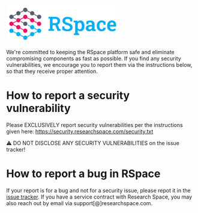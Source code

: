   ![RSpace logo](https://github.com/rspace-os/rspace-marketing-resources/blob/main/rspace_logo.png)

We're committed to keeping the RSpace platform safe and eliminate compromising components as fast as possible. If you find any security vulnerabilities, we encourage you to report them via the instructions below, so that they receive proper attention.

# How to report a security vulnerability
Please EXCLUSIVELY report security vulnerabilities per the instructions given here: https://security.researchspace.com/security.txt

⚠️ DO NOT DISCLOSE ANY SECURITY VULNERABILITIES on the issue tracker!

# How to report a bug in RSpace
If your report is for a bug and not for a security issue, please repot it in the [issue tracker](...). 
If you have a service contract with Research Space, you may also reach out by email via support[@]researchspace.com.
